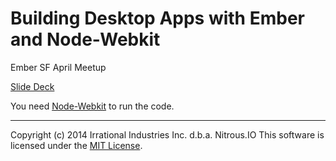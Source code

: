 Building Desktop Apps with Ember and Node-Webkit
================================================

Ember SF April Meetup

[Slide Deck](https://speakerdeck.com/petejkim/building-desktop-apps-with-ember-and-node-webkit)

You need [Node-Webkit](https://github.com/rogerwang/node-webkit) to run the code.

- - -
Copyright (c) 2014 Irrational Industries Inc. d.b.a. Nitrous.IO
This software is licensed under the [MIT License](https://raw.github.com/nitrous-io/ember-sf-april/master/LICENSE).
